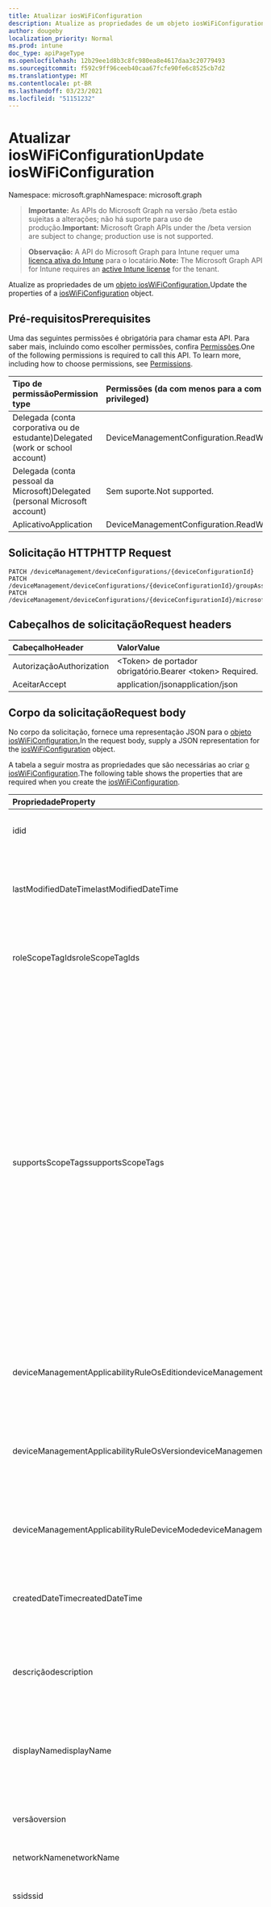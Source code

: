 ```yaml
---
title: Atualizar iosWiFiConfiguration
description: Atualize as propriedades de um objeto iosWiFiConfiguration.
author: dougeby
localization_priority: Normal
ms.prod: intune
doc_type: apiPageType
ms.openlocfilehash: 12b29ee1d8b3c8fc980ea8e4617daa3c20779493
ms.sourcegitcommit: f592c9ff96ceeb40caa67fcfe90fe6c8525cb7d2
ms.translationtype: MT
ms.contentlocale: pt-BR
ms.lasthandoff: 03/23/2021
ms.locfileid: "51151232"
---
```

# <a name="update-ioswificonfiguration"></a><span data-ttu-id="6805b-103">Atualizar iosWiFiConfiguration</span><span class="sxs-lookup"><span data-stu-id="6805b-103">Update iosWiFiConfiguration</span></span>

<span data-ttu-id="6805b-104">Namespace: microsoft.graph</span><span class="sxs-lookup"><span data-stu-id="6805b-104">Namespace: microsoft.graph</span></span>

> <span data-ttu-id="6805b-105">**Importante:** As APIs do Microsoft Graph na versão /beta estão sujeitas a alterações; não há suporte para uso de produção.</span><span class="sxs-lookup"><span data-stu-id="6805b-105">**Important:** Microsoft Graph APIs under the /beta version are subject to change; production use is not supported.</span></span>

> <span data-ttu-id="6805b-106">**Observação:** A API do Microsoft Graph para Intune requer uma [licença ativa do Intune](https://go.microsoft.com/fwlink/?linkid=839381) para o locatário.</span><span class="sxs-lookup"><span data-stu-id="6805b-106">**Note:** The Microsoft Graph API for Intune requires an [active Intune license](https://go.microsoft.com/fwlink/?linkid=839381) for the tenant.</span></span>

<span data-ttu-id="6805b-107">Atualize as propriedades de um [objeto iosWiFiConfiguration.](../resources/intune-deviceconfig-ioswificonfiguration.md)</span><span class="sxs-lookup"><span data-stu-id="6805b-107">Update the properties of a [iosWiFiConfiguration](../resources/intune-deviceconfig-ioswificonfiguration.md) object.</span></span>

## <a name="prerequisites"></a><span data-ttu-id="6805b-108">Pré-requisitos</span><span class="sxs-lookup"><span data-stu-id="6805b-108">Prerequisites</span></span>
<span data-ttu-id="6805b-p101">Uma das seguintes permissões é obrigatória para chamar esta API. Para saber mais, incluindo como escolher permissões, confira [Permissões](/graph/permissions-reference).</span><span class="sxs-lookup"><span data-stu-id="6805b-p101">One of the following permissions is required to call this API. To learn more, including how to choose permissions, see [Permissions](/graph/permissions-reference).</span></span>

|<span data-ttu-id="6805b-111">Tipo de permissão</span><span class="sxs-lookup"><span data-stu-id="6805b-111">Permission type</span></span>|<span data-ttu-id="6805b-112">Permissões (da com menos para a com mais privilégios)</span><span class="sxs-lookup"><span data-stu-id="6805b-112">Permissions (from least to most privileged)</span></span>|
|:---|:---|
|<span data-ttu-id="6805b-113">Delegada (conta corporativa ou de estudante)</span><span class="sxs-lookup"><span data-stu-id="6805b-113">Delegated (work or school account)</span></span>|<span data-ttu-id="6805b-114">DeviceManagementConfiguration.ReadWrite.All</span><span class="sxs-lookup"><span data-stu-id="6805b-114">DeviceManagementConfiguration.ReadWrite.All</span></span>|
|<span data-ttu-id="6805b-115">Delegada (conta pessoal da Microsoft)</span><span class="sxs-lookup"><span data-stu-id="6805b-115">Delegated (personal Microsoft account)</span></span>|<span data-ttu-id="6805b-116">Sem suporte.</span><span class="sxs-lookup"><span data-stu-id="6805b-116">Not supported.</span></span>|
|<span data-ttu-id="6805b-117">Aplicativo</span><span class="sxs-lookup"><span data-stu-id="6805b-117">Application</span></span>|<span data-ttu-id="6805b-118">DeviceManagementConfiguration.ReadWrite.All</span><span class="sxs-lookup"><span data-stu-id="6805b-118">DeviceManagementConfiguration.ReadWrite.All</span></span>|

## <a name="http-request"></a><span data-ttu-id="6805b-119">Solicitação HTTP</span><span class="sxs-lookup"><span data-stu-id="6805b-119">HTTP Request</span></span>
<!-- {
  "blockType": "ignored"
}
-->
``` http
PATCH /deviceManagement/deviceConfigurations/{deviceConfigurationId}
PATCH /deviceManagement/deviceConfigurations/{deviceConfigurationId}/groupAssignments/{deviceConfigurationGroupAssignmentId}/deviceConfiguration
PATCH /deviceManagement/deviceConfigurations/{deviceConfigurationId}/microsoft.graph.windowsDomainJoinConfiguration/networkAccessConfigurations/{deviceConfigurationId}
```

## <a name="request-headers"></a><span data-ttu-id="6805b-120">Cabeçalhos de solicitação</span><span class="sxs-lookup"><span data-stu-id="6805b-120">Request headers</span></span>
|<span data-ttu-id="6805b-121">Cabeçalho</span><span class="sxs-lookup"><span data-stu-id="6805b-121">Header</span></span>|<span data-ttu-id="6805b-122">Valor</span><span class="sxs-lookup"><span data-stu-id="6805b-122">Value</span></span>|
|:---|:---|
|<span data-ttu-id="6805b-123">Autorização</span><span class="sxs-lookup"><span data-stu-id="6805b-123">Authorization</span></span>|<span data-ttu-id="6805b-124">&lt;Token&gt; de portador obrigatório.</span><span class="sxs-lookup"><span data-stu-id="6805b-124">Bearer &lt;token&gt; Required.</span></span>|
|<span data-ttu-id="6805b-125">Aceitar</span><span class="sxs-lookup"><span data-stu-id="6805b-125">Accept</span></span>|<span data-ttu-id="6805b-126">application/json</span><span class="sxs-lookup"><span data-stu-id="6805b-126">application/json</span></span>|

## <a name="request-body"></a><span data-ttu-id="6805b-127">Corpo da solicitação</span><span class="sxs-lookup"><span data-stu-id="6805b-127">Request body</span></span>
<span data-ttu-id="6805b-128">No corpo da solicitação, fornece uma representação JSON para o [objeto iosWiFiConfiguration.](../resources/intune-deviceconfig-ioswificonfiguration.md)</span><span class="sxs-lookup"><span data-stu-id="6805b-128">In the request body, supply a JSON representation for the [iosWiFiConfiguration](../resources/intune-deviceconfig-ioswificonfiguration.md) object.</span></span>

<span data-ttu-id="6805b-129">A tabela a seguir mostra as propriedades que são necessárias ao criar [o iosWiFiConfiguration](../resources/intune-deviceconfig-ioswificonfiguration.md).</span><span class="sxs-lookup"><span data-stu-id="6805b-129">The following table shows the properties that are required when you create the [iosWiFiConfiguration](../resources/intune-deviceconfig-ioswificonfiguration.md).</span></span>

|<span data-ttu-id="6805b-130">Propriedade</span><span class="sxs-lookup"><span data-stu-id="6805b-130">Property</span></span>|<span data-ttu-id="6805b-131">Tipo</span><span class="sxs-lookup"><span data-stu-id="6805b-131">Type</span></span>|<span data-ttu-id="6805b-132">Descrição</span><span class="sxs-lookup"><span data-stu-id="6805b-132">Description</span></span>|
|:---|:---|:---|
|<span data-ttu-id="6805b-133">id</span><span class="sxs-lookup"><span data-stu-id="6805b-133">id</span></span>|<span data-ttu-id="6805b-134">Cadeia de caracteres</span><span class="sxs-lookup"><span data-stu-id="6805b-134">String</span></span>|<span data-ttu-id="6805b-135">Chave da entidade.</span><span class="sxs-lookup"><span data-stu-id="6805b-135">Key of the entity.</span></span> <span data-ttu-id="6805b-136">Herdada de [deviceConfiguration](../resources/intune-shared-deviceconfiguration.md)</span><span class="sxs-lookup"><span data-stu-id="6805b-136">Inherited from [deviceConfiguration](../resources/intune-shared-deviceconfiguration.md)</span></span>|
|<span data-ttu-id="6805b-137">lastModifiedDateTime</span><span class="sxs-lookup"><span data-stu-id="6805b-137">lastModifiedDateTime</span></span>|<span data-ttu-id="6805b-138">DateTimeOffset</span><span class="sxs-lookup"><span data-stu-id="6805b-138">DateTimeOffset</span></span>|<span data-ttu-id="6805b-139">DateTime da última modificação do objeto.</span><span class="sxs-lookup"><span data-stu-id="6805b-139">DateTime the object was last modified.</span></span> <span data-ttu-id="6805b-140">Herdada de [deviceConfiguration](../resources/intune-shared-deviceconfiguration.md)</span><span class="sxs-lookup"><span data-stu-id="6805b-140">Inherited from [deviceConfiguration](../resources/intune-shared-deviceconfiguration.md)</span></span>|
|<span data-ttu-id="6805b-141">roleScopeTagIds</span><span class="sxs-lookup"><span data-stu-id="6805b-141">roleScopeTagIds</span></span>|<span data-ttu-id="6805b-142">Coleção de cadeias de caracteres</span><span class="sxs-lookup"><span data-stu-id="6805b-142">String collection</span></span>|<span data-ttu-id="6805b-143">Lista de marcas de escopo para esta instância entity.</span><span class="sxs-lookup"><span data-stu-id="6805b-143">List of Scope Tags for this Entity instance.</span></span> <span data-ttu-id="6805b-144">Herdada de [deviceConfiguration](../resources/intune-shared-deviceconfiguration.md)</span><span class="sxs-lookup"><span data-stu-id="6805b-144">Inherited from [deviceConfiguration](../resources/intune-shared-deviceconfiguration.md)</span></span>|
|<span data-ttu-id="6805b-145">supportsScopeTags</span><span class="sxs-lookup"><span data-stu-id="6805b-145">supportsScopeTags</span></span>|<span data-ttu-id="6805b-146">Booleano</span><span class="sxs-lookup"><span data-stu-id="6805b-146">Boolean</span></span>|<span data-ttu-id="6805b-147">Indica se a Configuração de Dispositivo subjacente dá suporte ou não à atribuição de marcas de escopo.</span><span class="sxs-lookup"><span data-stu-id="6805b-147">Indicates whether or not the underlying Device Configuration supports the assignment of scope tags.</span></span> <span data-ttu-id="6805b-148">A atribuição à propriedade ScopeTags não é permitida quando esse valor é falso e as entidades não estarão visíveis para usuários com escopo.</span><span class="sxs-lookup"><span data-stu-id="6805b-148">Assigning to the ScopeTags property is not allowed when this value is false and entities will not be visible to scoped users.</span></span> <span data-ttu-id="6805b-149">Isso ocorre para políticas herdadas criadas no Silverlight e podem ser resolvidas excluindo e recriando a política no Portal do Azure.</span><span class="sxs-lookup"><span data-stu-id="6805b-149">This occurs for Legacy policies created in Silverlight and can be resolved by deleting and recreating the policy in the Azure Portal.</span></span> <span data-ttu-id="6805b-150">Essa propriedade é somente leitura.</span><span class="sxs-lookup"><span data-stu-id="6805b-150">This property is read-only.</span></span> <span data-ttu-id="6805b-151">Herdada de [deviceConfiguration](../resources/intune-shared-deviceconfiguration.md)</span><span class="sxs-lookup"><span data-stu-id="6805b-151">Inherited from [deviceConfiguration](../resources/intune-shared-deviceconfiguration.md)</span></span>|
|<span data-ttu-id="6805b-152">deviceManagementApplicabilityRuleOsEdition</span><span class="sxs-lookup"><span data-stu-id="6805b-152">deviceManagementApplicabilityRuleOsEdition</span></span>|[<span data-ttu-id="6805b-153">deviceManagementApplicabilityRuleOsEdition</span><span class="sxs-lookup"><span data-stu-id="6805b-153">deviceManagementApplicabilityRuleOsEdition</span></span>](../resources/intune-deviceconfig-devicemanagementapplicabilityruleosedition.md)|<span data-ttu-id="6805b-154">A aplicabilidade da edição do sistema operacional para esta Política.</span><span class="sxs-lookup"><span data-stu-id="6805b-154">The OS edition applicability for this Policy.</span></span> <span data-ttu-id="6805b-155">Herdada de [deviceConfiguration](../resources/intune-shared-deviceconfiguration.md)</span><span class="sxs-lookup"><span data-stu-id="6805b-155">Inherited from [deviceConfiguration](../resources/intune-shared-deviceconfiguration.md)</span></span>|
|<span data-ttu-id="6805b-156">deviceManagementApplicabilityRuleOsVersion</span><span class="sxs-lookup"><span data-stu-id="6805b-156">deviceManagementApplicabilityRuleOsVersion</span></span>|[<span data-ttu-id="6805b-157">deviceManagementApplicabilityRuleOsVersion</span><span class="sxs-lookup"><span data-stu-id="6805b-157">deviceManagementApplicabilityRuleOsVersion</span></span>](../resources/intune-deviceconfig-devicemanagementapplicabilityruleosversion.md)|<span data-ttu-id="6805b-158">A regra de aplicabilidade da versão do sistema operacional para esta Política.</span><span class="sxs-lookup"><span data-stu-id="6805b-158">The OS version applicability rule for this Policy.</span></span> <span data-ttu-id="6805b-159">Herdada de [deviceConfiguration](../resources/intune-shared-deviceconfiguration.md)</span><span class="sxs-lookup"><span data-stu-id="6805b-159">Inherited from [deviceConfiguration](../resources/intune-shared-deviceconfiguration.md)</span></span>|
|<span data-ttu-id="6805b-160">deviceManagementApplicabilityRuleDeviceMode</span><span class="sxs-lookup"><span data-stu-id="6805b-160">deviceManagementApplicabilityRuleDeviceMode</span></span>|[<span data-ttu-id="6805b-161">deviceManagementApplicabilityRuleDeviceMode</span><span class="sxs-lookup"><span data-stu-id="6805b-161">deviceManagementApplicabilityRuleDeviceMode</span></span>](../resources/intune-deviceconfig-devicemanagementapplicabilityruledevicemode.md)|<span data-ttu-id="6805b-162">A regra de aplicabilidade do modo de dispositivo para esta Política.</span><span class="sxs-lookup"><span data-stu-id="6805b-162">The device mode applicability rule for this Policy.</span></span> <span data-ttu-id="6805b-163">Herdada de [deviceConfiguration](../resources/intune-shared-deviceconfiguration.md)</span><span class="sxs-lookup"><span data-stu-id="6805b-163">Inherited from [deviceConfiguration](../resources/intune-shared-deviceconfiguration.md)</span></span>|
|<span data-ttu-id="6805b-164">createdDateTime</span><span class="sxs-lookup"><span data-stu-id="6805b-164">createdDateTime</span></span>|<span data-ttu-id="6805b-165">DateTimeOffset</span><span class="sxs-lookup"><span data-stu-id="6805b-165">DateTimeOffset</span></span>|<span data-ttu-id="6805b-166">DateTime em que o objeto foi criado.</span><span class="sxs-lookup"><span data-stu-id="6805b-166">DateTime the object was created.</span></span> <span data-ttu-id="6805b-167">Herdada de [deviceConfiguration](../resources/intune-shared-deviceconfiguration.md)</span><span class="sxs-lookup"><span data-stu-id="6805b-167">Inherited from [deviceConfiguration](../resources/intune-shared-deviceconfiguration.md)</span></span>|
|<span data-ttu-id="6805b-168">descrição</span><span class="sxs-lookup"><span data-stu-id="6805b-168">description</span></span>|<span data-ttu-id="6805b-169">Cadeia de caracteres</span><span class="sxs-lookup"><span data-stu-id="6805b-169">String</span></span>|<span data-ttu-id="6805b-170">O administrador forneceu a descrição da Configuração do dispositivo.</span><span class="sxs-lookup"><span data-stu-id="6805b-170">Admin provided description of the Device Configuration.</span></span> <span data-ttu-id="6805b-171">Herdada de [deviceConfiguration](../resources/intune-shared-deviceconfiguration.md)</span><span class="sxs-lookup"><span data-stu-id="6805b-171">Inherited from [deviceConfiguration](../resources/intune-shared-deviceconfiguration.md)</span></span>|
|<span data-ttu-id="6805b-172">displayName</span><span class="sxs-lookup"><span data-stu-id="6805b-172">displayName</span></span>|<span data-ttu-id="6805b-173">Cadeia de caracteres</span><span class="sxs-lookup"><span data-stu-id="6805b-173">String</span></span>|<span data-ttu-id="6805b-174">O administrador forneceu o nome da Configuração do dispositivo.</span><span class="sxs-lookup"><span data-stu-id="6805b-174">Admin provided name of the device configuration.</span></span> <span data-ttu-id="6805b-175">Herdada de [deviceConfiguration](../resources/intune-shared-deviceconfiguration.md)</span><span class="sxs-lookup"><span data-stu-id="6805b-175">Inherited from [deviceConfiguration](../resources/intune-shared-deviceconfiguration.md)</span></span>|
|<span data-ttu-id="6805b-176">versão</span><span class="sxs-lookup"><span data-stu-id="6805b-176">version</span></span>|<span data-ttu-id="6805b-177">Int32</span><span class="sxs-lookup"><span data-stu-id="6805b-177">Int32</span></span>|<span data-ttu-id="6805b-178">Versão da configuração do dispositivo.</span><span class="sxs-lookup"><span data-stu-id="6805b-178">Version of the device configuration.</span></span> <span data-ttu-id="6805b-179">Herdada de [deviceConfiguration](../resources/intune-shared-deviceconfiguration.md)</span><span class="sxs-lookup"><span data-stu-id="6805b-179">Inherited from [deviceConfiguration](../resources/intune-shared-deviceconfiguration.md)</span></span>|
|<span data-ttu-id="6805b-180">networkName</span><span class="sxs-lookup"><span data-stu-id="6805b-180">networkName</span></span>|<span data-ttu-id="6805b-181">Cadeia de caracteres</span><span class="sxs-lookup"><span data-stu-id="6805b-181">String</span></span>|<span data-ttu-id="6805b-182">Nome da rede</span><span class="sxs-lookup"><span data-stu-id="6805b-182">Network Name</span></span>|
|<span data-ttu-id="6805b-183">ssid</span><span class="sxs-lookup"><span data-stu-id="6805b-183">ssid</span></span>|<span data-ttu-id="6805b-184">Cadeia de caracteres</span><span class="sxs-lookup"><span data-stu-id="6805b-184">String</span></span>|<span data-ttu-id="6805b-185">Esse é o nome da rede Wi-Fi que é transmitida para todos os dispositivos.</span><span class="sxs-lookup"><span data-stu-id="6805b-185">This is the name of the Wi-Fi network that is broadcast to all devices.</span></span>|
|<span data-ttu-id="6805b-186">connectAutomatically</span><span class="sxs-lookup"><span data-stu-id="6805b-186">connectAutomatically</span></span>|<span data-ttu-id="6805b-187">Booleano</span><span class="sxs-lookup"><span data-stu-id="6805b-187">Boolean</span></span>|<span data-ttu-id="6805b-188">Conecte-se automaticamente quando essa rede estiver no intervalo.</span><span class="sxs-lookup"><span data-stu-id="6805b-188">Connect automatically when this network is in range.</span></span> <span data-ttu-id="6805b-189">Definir isso como true ignorará o prompt do usuário e conectará automaticamente o dispositivo Wi-Fi rede.</span><span class="sxs-lookup"><span data-stu-id="6805b-189">Setting this to true will skip the user prompt and automatically connect the device to Wi-Fi network.</span></span>|
|<span data-ttu-id="6805b-190">connectWhenNetworkNameIsHidden</span><span class="sxs-lookup"><span data-stu-id="6805b-190">connectWhenNetworkNameIsHidden</span></span>|<span data-ttu-id="6805b-191">Booleano</span><span class="sxs-lookup"><span data-stu-id="6805b-191">Boolean</span></span>|<span data-ttu-id="6805b-192">Conecte-se quando a rede não estiver transmitindo seu nome (SSID).</span><span class="sxs-lookup"><span data-stu-id="6805b-192">Connect when the network is not broadcasting its name (SSID).</span></span> <span data-ttu-id="6805b-193">Quando definido como true, esse perfil força o dispositivo a se conectar a uma rede que não transmite seu SSID para todos os dispositivos.</span><span class="sxs-lookup"><span data-stu-id="6805b-193">When set to true, this profile forces the device to connect to a network that doesn't broadcast its SSID to all devices.</span></span>|
|<span data-ttu-id="6805b-194">wiFiSecurityType</span><span class="sxs-lookup"><span data-stu-id="6805b-194">wiFiSecurityType</span></span>|[<span data-ttu-id="6805b-195">wiFiSecurityType</span><span class="sxs-lookup"><span data-stu-id="6805b-195">wiFiSecurityType</span></span>](../resources/intune-deviceconfig-wifisecuritytype.md)|<span data-ttu-id="6805b-196">Indica se Wi-Fi ponto de extremidade usa um tipo de segurança baseado em EAP.</span><span class="sxs-lookup"><span data-stu-id="6805b-196">Indicates whether Wi-Fi endpoint uses an EAP based security type.</span></span> <span data-ttu-id="6805b-197">Os possíveis valores são: `open`, `wpaPersonal`, `wpaEnterprise`, `wep`, `wpa2Personal`, `wpa2Enterprise`.</span><span class="sxs-lookup"><span data-stu-id="6805b-197">Possible values are: `open`, `wpaPersonal`, `wpaEnterprise`, `wep`, `wpa2Personal`, `wpa2Enterprise`.</span></span>|
|<span data-ttu-id="6805b-198">proxySettings</span><span class="sxs-lookup"><span data-stu-id="6805b-198">proxySettings</span></span>|[<span data-ttu-id="6805b-199">wiFiProxySetting</span><span class="sxs-lookup"><span data-stu-id="6805b-199">wiFiProxySetting</span></span>](../resources/intune-deviceconfig-wifiproxysetting.md)|<span data-ttu-id="6805b-200">Tipo de proxy para essa Wi-Fi conexão.</span><span class="sxs-lookup"><span data-stu-id="6805b-200">Proxy Type for this Wi-Fi connection.</span></span> <span data-ttu-id="6805b-201">Os valores possíveis são: `none`, `manual`, `automatic`.</span><span class="sxs-lookup"><span data-stu-id="6805b-201">Possible values are: `none`, `manual`, `automatic`.</span></span>|
|<span data-ttu-id="6805b-202">proxyManualAddress</span><span class="sxs-lookup"><span data-stu-id="6805b-202">proxyManualAddress</span></span>|<span data-ttu-id="6805b-203">Cadeia de caracteres</span><span class="sxs-lookup"><span data-stu-id="6805b-203">String</span></span>|<span data-ttu-id="6805b-204">Endereço IP ou nome de host DNS do servidor proxy quando a configuração manual é selecionada.</span><span class="sxs-lookup"><span data-stu-id="6805b-204">IP Address or DNS hostname of the proxy server when manual configuration is selected.</span></span>|
|<span data-ttu-id="6805b-205">proxyManualPort</span><span class="sxs-lookup"><span data-stu-id="6805b-205">proxyManualPort</span></span>|<span data-ttu-id="6805b-206">Int32</span><span class="sxs-lookup"><span data-stu-id="6805b-206">Int32</span></span>|<span data-ttu-id="6805b-207">Porta do servidor proxy quando a configuração manual é selecionada.</span><span class="sxs-lookup"><span data-stu-id="6805b-207">Port of the proxy server when manual configuration is selected.</span></span>|
|<span data-ttu-id="6805b-208">proxyAutomaticConfigurationUrl</span><span class="sxs-lookup"><span data-stu-id="6805b-208">proxyAutomaticConfigurationUrl</span></span>|<span data-ttu-id="6805b-209">Cadeia de caracteres</span><span class="sxs-lookup"><span data-stu-id="6805b-209">String</span></span>|<span data-ttu-id="6805b-210">URL do script de configuração automática do servidor proxy quando a configuração automática é selecionada.</span><span class="sxs-lookup"><span data-stu-id="6805b-210">URL of the proxy server automatic configuration script when automatic configuration is selected.</span></span> <span data-ttu-id="6805b-211">Normalmente, essa URL é o local do arquivo PAC (Configuração Automática de Proxy).</span><span class="sxs-lookup"><span data-stu-id="6805b-211">This URL is typically the location of PAC (Proxy Auto Configuration) file.</span></span>|
|<span data-ttu-id="6805b-212">disableMacAddressRandomization</span><span class="sxs-lookup"><span data-stu-id="6805b-212">disableMacAddressRandomization</span></span>|<span data-ttu-id="6805b-213">Booleano</span><span class="sxs-lookup"><span data-stu-id="6805b-213">Boolean</span></span>|<span data-ttu-id="6805b-214">Se definido como true, força os dispositivos que se conectam usando esse perfil de Wi-Fi para apresentar seu endereço MAC real Wi-Fi em vez de um endereço MAC aleatório.</span><span class="sxs-lookup"><span data-stu-id="6805b-214">If set to true, forces devices connecting using this Wi-Fi profile to present their actual Wi-Fi MAC address instead of a random MAC address.</span></span> <span data-ttu-id="6805b-215">Aplica-se ao iOS 14 e posterior.</span><span class="sxs-lookup"><span data-stu-id="6805b-215">Applies to iOS 14 and later.</span></span>|
|<span data-ttu-id="6805b-216">preSharedKey</span><span class="sxs-lookup"><span data-stu-id="6805b-216">preSharedKey</span></span>|<span data-ttu-id="6805b-217">Cadeia de caracteres</span><span class="sxs-lookup"><span data-stu-id="6805b-217">String</span></span>|<span data-ttu-id="6805b-218">Esta é a chave pré-compartilhada para a rede WPA Personal Wi-Fi.</span><span class="sxs-lookup"><span data-stu-id="6805b-218">This is the pre-shared key for WPA Personal Wi-Fi network.</span></span>|



## <a name="response"></a><span data-ttu-id="6805b-219">Resposta</span><span class="sxs-lookup"><span data-stu-id="6805b-219">Response</span></span>
<span data-ttu-id="6805b-220">Se tiver êxito, este método retornará um código de resposta e um `200 OK` objeto [iosWiFiConfiguration](../resources/intune-deviceconfig-ioswificonfiguration.md) atualizado no corpo da resposta.</span><span class="sxs-lookup"><span data-stu-id="6805b-220">If successful, this method returns a `200 OK` response code and an updated [iosWiFiConfiguration](../resources/intune-deviceconfig-ioswificonfiguration.md) object in the response body.</span></span>

## <a name="example"></a><span data-ttu-id="6805b-221">Exemplo</span><span class="sxs-lookup"><span data-stu-id="6805b-221">Example</span></span>

### <a name="request"></a><span data-ttu-id="6805b-222">Solicitação</span><span class="sxs-lookup"><span data-stu-id="6805b-222">Request</span></span>
<span data-ttu-id="6805b-223">Este é um exemplo da solicitação.</span><span class="sxs-lookup"><span data-stu-id="6805b-223">Here is an example of the request.</span></span>
``` http
PATCH https://graph.microsoft.com/beta/deviceManagement/deviceConfigurations/{deviceConfigurationId}
Content-type: application/json
Content-length: 1491

{
  "@odata.type": "#microsoft.graph.iosWiFiConfiguration",
  "roleScopeTagIds": [
    "Role Scope Tag Ids value"
  ],
  "supportsScopeTags": true,
  "deviceManagementApplicabilityRuleOsEdition": {
    "@odata.type": "microsoft.graph.deviceManagementApplicabilityRuleOsEdition",
    "osEditionTypes": [
      "windows10EnterpriseN"
    ],
    "name": "Name value",
    "ruleType": "exclude"
  },
  "deviceManagementApplicabilityRuleOsVersion": {
    "@odata.type": "microsoft.graph.deviceManagementApplicabilityRuleOsVersion",
    "minOSVersion": "Min OSVersion value",
    "maxOSVersion": "Max OSVersion value",
    "name": "Name value",
    "ruleType": "exclude"
  },
  "deviceManagementApplicabilityRuleDeviceMode": {
    "@odata.type": "microsoft.graph.deviceManagementApplicabilityRuleDeviceMode",
    "deviceMode": "sModeConfiguration",
    "name": "Name value",
    "ruleType": "exclude"
  },
  "description": "Description value",
  "displayName": "Display Name value",
  "version": 7,
  "networkName": "Network Name value",
  "ssid": "Ssid value",
  "connectAutomatically": true,
  "connectWhenNetworkNameIsHidden": true,
  "wiFiSecurityType": "wpaPersonal",
  "proxySettings": "manual",
  "proxyManualAddress": "Proxy Manual Address value",
  "proxyManualPort": 15,
  "proxyAutomaticConfigurationUrl": "https://example.com/proxyAutomaticConfigurationUrl/",
  "disableMacAddressRandomization": true,
  "preSharedKey": "Pre Shared Key value"
}
```

### <a name="response"></a><span data-ttu-id="6805b-224">Resposta</span><span class="sxs-lookup"><span data-stu-id="6805b-224">Response</span></span>
<span data-ttu-id="6805b-p119">Veja a seguir um exemplo da resposta. Observação: o objeto response mostrado aqui pode estar truncado por motivos de concisão. Todas as propriedades serão retornadas de uma chamada real.</span><span class="sxs-lookup"><span data-stu-id="6805b-p119">Here is an example of the response. Note: The response object shown here may be truncated for brevity. All of the properties will be returned from an actual call.</span></span>
``` http
HTTP/1.1 200 OK
Content-Type: application/json
Content-Length: 1663

{
  "@odata.type": "#microsoft.graph.iosWiFiConfiguration",
  "id": "516f9ef9-9ef9-516f-f99e-6f51f99e6f51",
  "lastModifiedDateTime": "2017-01-01T00:00:35.1329464-08:00",
  "roleScopeTagIds": [
    "Role Scope Tag Ids value"
  ],
  "supportsScopeTags": true,
  "deviceManagementApplicabilityRuleOsEdition": {
    "@odata.type": "microsoft.graph.deviceManagementApplicabilityRuleOsEdition",
    "osEditionTypes": [
      "windows10EnterpriseN"
    ],
    "name": "Name value",
    "ruleType": "exclude"
  },
  "deviceManagementApplicabilityRuleOsVersion": {
    "@odata.type": "microsoft.graph.deviceManagementApplicabilityRuleOsVersion",
    "minOSVersion": "Min OSVersion value",
    "maxOSVersion": "Max OSVersion value",
    "name": "Name value",
    "ruleType": "exclude"
  },
  "deviceManagementApplicabilityRuleDeviceMode": {
    "@odata.type": "microsoft.graph.deviceManagementApplicabilityRuleDeviceMode",
    "deviceMode": "sModeConfiguration",
    "name": "Name value",
    "ruleType": "exclude"
  },
  "createdDateTime": "2017-01-01T00:02:43.5775965-08:00",
  "description": "Description value",
  "displayName": "Display Name value",
  "version": 7,
  "networkName": "Network Name value",
  "ssid": "Ssid value",
  "connectAutomatically": true,
  "connectWhenNetworkNameIsHidden": true,
  "wiFiSecurityType": "wpaPersonal",
  "proxySettings": "manual",
  "proxyManualAddress": "Proxy Manual Address value",
  "proxyManualPort": 15,
  "proxyAutomaticConfigurationUrl": "https://example.com/proxyAutomaticConfigurationUrl/",
  "disableMacAddressRandomization": true,
  "preSharedKey": "Pre Shared Key value"
}
```




